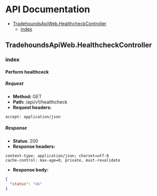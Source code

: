# API Documentation

  * [TradehoundsApiWeb.HealthcheckController](#tradehoundsapiweb-healthcheckcontroller)
    * [index](#tradehoundsapiweb-healthcheckcontroller-index)

## TradehoundsApiWeb.HealthcheckController
### <a id=tradehoundsapiweb-healthcheckcontroller-index></a>index
#### Perform healthceck
##### Request
* __Method:__ GET
* __Path:__ /api/v1/healthcheck
* __Request headers:__
```
accept: application/json
```

##### Response
* __Status__: 200
* __Response headers:__
```
content-type: application/json; charset=utf-8
cache-control: max-age=0, private, must-revalidate
```
* __Response body:__
```json
{
  "status": "ok"
}
```

